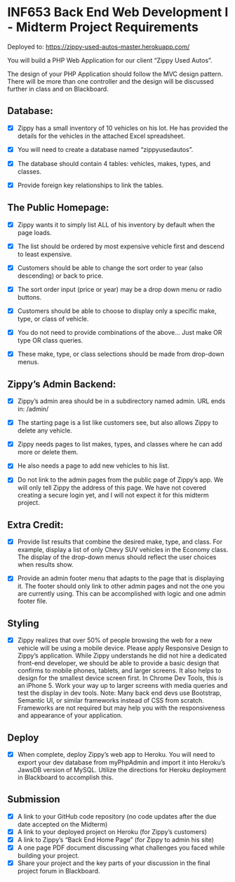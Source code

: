 # INF653 Back End Web Development I - Midterm Project Requirements

Deployed to: https://zippy-used-autos-master.herokuapp.com/


You will build a PHP Web Application for our client “Zippy Used Autos”.

The design of your PHP Application should follow the MVC design pattern. There will be more than one controller and the design will be discussed further in class and on Blackboard.

## Database:
- [x] Zippy has a small inventory of 10 vehicles on his lot. He has provided the details for the vehicles in the attached Excel spreadsheet.

- [x] You will need to create a database named “zippyusedautos”.

- [x] The database should contain 4 tables: vehicles, makes, types, and classes.

- [x] Provide foreign key relationships to link the tables.

## The Public Homepage:
- [x] Zippy wants it to simply list ALL of his inventory by default when the page loads.

- [x] The list should be ordered by most expensive vehicle first and descend to least expensive.

- [x] Customers should be able to change the sort order to year (also descending) or back to price.

- [x] The sort order input (price or year) may be a drop down menu or radio buttons.

- [x] Customers should be able to choose to display only a specific make, type, or class of vehicle.

- [x] You do not need to provide combinations of the above... Just make OR type OR class queries.

- [x] These make, type, or class selections should be made from drop-down menus.

## Zippy’s Admin Backend:

- [x] Zippy’s admin area should be in a subdirectory named admin. URL ends in: /admin/

- [x] The starting page is a list like customers see, but also allows Zippy to delete any vehicle.

- [x] Zippy needs pages to list makes, types, and classes where he can add more or delete them.

- [x] He also needs a page to add new vehicles to his list.

- [x] Do not link to the admin pages from the public page of Zippy’s app. We will only tell Zippy the address of this page. We have not covered creating a secure login yet, and I will not expect it for this midterm project.

## Extra Credit:
- [x] Provide list results that combine the desired make, type, and class. For example, display a list of only Chevy SUV vehicles in the Economy class. The display of the drop-down menus should reflect the user choices when results show.

- [x] Provide an admin footer menu that adapts to the page that is displaying it. The footer should only link to other admin pages and not the one you are currently using. This can be accomplished with logic and one admin footer file.


## Styling
- [x] Zippy realizes that over 50% of people browsing the web for a new vehicle will be using a mobile device. Please apply Responsive Design to Zippy’s application. While Zippy understands he did not hire a dedicated front-end developer, we should be able to provide a basic design that confirms to mobile phones, tablets, and larger screens. It also helps to design for the smallest device screen first. In Chrome Dev Tools, this is an iPhone 5. Work your way up to larger screens with media queries and test the display in dev tools. Note: Many back end devs use Bootstrap, Semantic UI, or similar frameworks instead of CSS from scratch. Frameworks are not required but may help you with the responsiveness and appearance of your application.

## Deploy
- [x] When complete, deploy Zippy’s web app to Heroku. You will need to export your dev database from myPhpAdmin and import it into Heroku’s JawsDB version of MySQL. Utilize the directions for Heroku deployment in Blackboard to accomplish this.

## Submission
- [x] A link to your GitHub code repository (no code updates after the due date accepted on the Midterm)
- [x] A link to your deployed project on Heroku (for Zippy’s customers)
- [x] A link to Zippy’s “Back End Home Page” (for Zippy to admin his site)
- [x] A one page PDF document discussing what challenges you faced while building your project.
- [x] Share your project and the key parts of your discussion in the final project forum in Blackboard.
